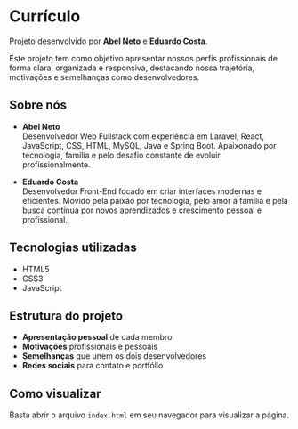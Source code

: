 # Currículo

Projeto desenvolvido por **Abel Neto** e **Eduardo Costa**.

Este projeto tem como objetivo apresentar nossos perfis profissionais de forma clara, organizada e responsiva, destacando nossa trajetória, motivações e semelhanças como desenvolvedores.

## Sobre nós

- **Abel Neto**  
  Desenvolvedor Web Fullstack com experiência em Laravel, React, JavaScript, CSS, HTML, MySQL, Java e Spring Boot. Apaixonado por tecnologia, família e pelo desafio constante de evoluir profissionalmente.

- **Eduardo Costa**  
  Desenvolvedor Front-End focado em criar interfaces modernas e eficientes. Movido pela paixão por tecnologia, pelo amor à família e pela busca contínua por novos aprendizados e crescimento pessoal e profissional.

## Tecnologias utilizadas

- HTML5
- CSS3
- JavaScript

## Estrutura do projeto

- **Apresentação pessoal** de cada membro
- **Motivações** profissionais e pessoais
- **Semelhanças** que unem os dois desenvolvedores
- **Redes sociais** para contato e portfólio

## Como visualizar

Basta abrir o arquivo `index.html` em seu navegador para visualizar a página.
